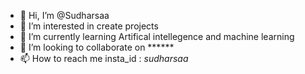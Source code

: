 - 👋 Hi, I’m @Sudharsaa
- 👀 I’m interested in create projects
- 🌱 I’m currently learning Artifical intellegence and machine learning
- 💞️ I’m looking to collaborate on ******
- 📫 How to reach me insta_id : _sudharsaa_

<!---
Sudharsaa/Sudharsaa is a ✨ special ✨ repository because its `README.md` (this file) appears on your GitHub profile.
You can click the Preview link to take a look at your changes.
--->
